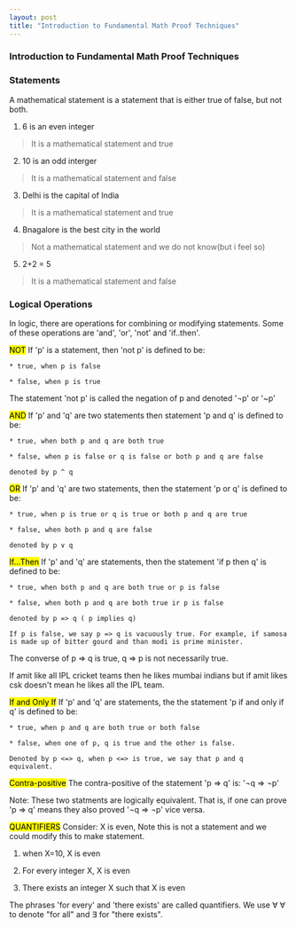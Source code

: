 ```yaml
---
layout: post
title: "Introduction to Fundamental Math Proof Techniques"
---
```


### Introduction to Fundamental Math Proof Techniques




### Statements

A mathematical statement is a statement that is either true of false, but not both.

1) 6 is an even integer
> It is a mathematical statement and true

2) 10 is an odd interger
> It is a mathematical statement and false

3) Delhi is the capital of India
> It is a mathematical statement and true

4) Bnagalore is the best city in the world
> Not a mathematical statement and we do not know(but i feel so)

5) 2+2 = 5 
> It is a mathematical statement and false


### Logical Operations

In logic, there are operations for combining or modifying statements. Some of these operations are 'and', 'or', 'not' and 'if..then'.

<mark>NOT</mark> If 'p' is a statement, then 'not p' is defined to be:

	* true, when p is false

	* false, when p is true

The statement 'not p' is called the negation of p and denoted '¬p' or '~p'


<mark>AND</mark> If 'p' and 'q' are two statements then statement 'p and q' is defined to be:

	* true, when both p and q are both true

	* false, when p is false or q is false or both p and q are false

	denoted by p ^ q

<mark>OR</mark> If 'p' and 'q' are two statements, then the statement 'p or q' is defined to be:

	* true, when p is true or q is true or both p and q are true

	* false, when both p and q are false

	denoted by p ∨ q


<mark>If...Then</mark> If 'p' and 'q' are statements, then the statement 'if p then q' is defined to be:

	* true, when both p and q are both true or p is false

	* false, when both p and q are both true ir p is false

	denoted by p => q ( p implies q)

	If p is false, we say p => q is vacuously true. For example, if samosa is made up of bitter gourd and than modi is prime minister.

The converse of p => q is true, q => p is not necessarily true.

If amit like all IPL cricket teams then he likes mumbai indians but if amit likes csk doesn't mean he likes all the IPL team.

<mark>If and Only If</mark> If 'p'  and 'q' are statements, the the statement 'p if and only if q' is defined to be:

	* true, when p and q are both true or both false

	* false, when one of p, q is true and the other is false.

	Denoted by p <=> q, when p <=> is true, we say that p and q equivalent.

<mark>Contra-positive</mark> The contra-positive of the statement 'p => q' is: '¬q => ¬p'


Note: These two statments are logically equivalent. That is, if one can prove 'p => q' means they also proved '¬q => ¬p' vice versa.


<mark>QUANTIFIERS</mark> Consider: X is even, Note this is not a statement and we could modify this to make statement.

1) when X=10, X is even

2) For every integer X, X is even

3) There exists an integer X such that X is even

The phrases 'for every' and 'there exists' are called quantifiers. We use ∀ $\forall$ to denote "for all" and ∃ for "there exists".